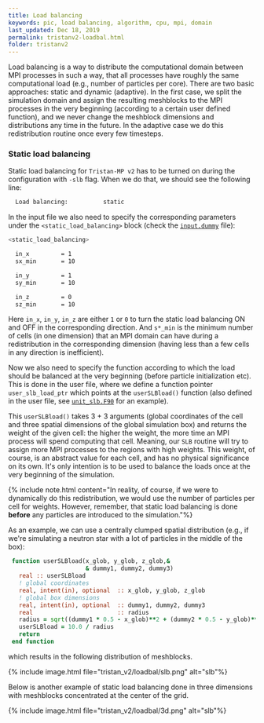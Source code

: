 ```yaml
---
title: Load balancing
keywords: pic, load balancing, algorithm, cpu, mpi, domain
last_updated: Dec 18, 2019
permalink: tristanv2-loadbal.html
folder: tristanv2
---
```


Load balancing is a way to distribute the computational domain between MPI processes in such a way, that all processes have roughly the same computational load (e.g., number of particles per core). There are two basic approaches: static and dynamic (adaptive). In the first case, we split the simulation domain and assign the resulting meshblocks to the MPI processes in the very beginning (according to a certain user defined function), and we never change the meshblock dimensions and distributions any time in the future. In the adaptive case we do this redistribution routine once every few timesteps.

### Static load balancing

Static load balancing for `Tristan-MP v2` has to be turned on during the configuration with `-slb` flag. When we do that, we should see the following line:

```bash
  Load balancing:          static
```

In the input file we also need to specify the corresponding parameters under the `<static_load_balancing>` block (check the [`input.dummy`](https://github.com/PrincetonUniversity/tristan-v2/blob/master/inputs/input.dummy) file):

```bash
<static_load_balancing>

  in_x         = 1
  sx_min       = 10

  in_y         = 1
  sy_min       = 10

  in_z         = 0
  sz_min       = 10
```

Here `in_x`, `in_y`, `in_z` are either `1` or `0` to turn the static load balancing ON and OFF in the corresponding direction. And `s*_min` is the minimum number of cells (in one dimension) that an MPI domain can have during a redistribution in the corresponding dimension (having less than a few cells in any direction is inefficient).

Now we also need to specify the function according to which the load should be balanced at the very beginning (before particle initialization etc). This is done in the user file, where we define a function pointer `user_slb_load_ptr` which points at the `userSLBload()` function (also defined in the user file, see [`unit_slb.F90`](https://github.com/PrincetonUniversity/tristan-v2/blob/master/user/unit_slb.F90) for an example).

This `userSLBload()` takes 3 + 3 arguments (global coordinates of the cell and three spatial dimensions of the global simulation box) and returns the weight of the given cell: the higher the weight, the more time an MPI process will spend computing that cell. Meaning, our `SLB` routine will try to assign more MPI processes to the regions with high weights. This weight, of course, is an abstract value for each cell, and has no physical significance on its own. It's only intention is to be used to balance the loads once at the very beginning of the simulation.

{% include note.html content="In reality, of course, if we were to dynamically do this redistribution, we would use the number of particles per cell for weights. However, remember, that static load balancing is done **before** any particles are introduced to the simulation."%}

As an example, we can use a centrally clumped spatial distribution (e.g., if we're simulating a neutron star with a lot of particles in the middle of the box):
```fortran
 function userSLBload(x_glob, y_glob, z_glob,&
                      & dummy1, dummy2, dummy3)
   real :: userSLBload
   ! global coordinates
   real, intent(in), optional  :: x_glob, y_glob, z_glob
   ! global box dimensions
   real, intent(in), optional  :: dummy1, dummy2, dummy3
   real                        :: radius
   radius = sqrt((dummy1 * 0.5 - x_glob)**2 + (dummy2 * 0.5 - y_glob)**2) + 1.0
   userSLBload = 10.0 / radius
   return
 end function
```
which results in the following distribution of meshblocks.

{% include image.html file="tristan_v2/loadbal/slb.png" alt="slb"%}

Below is another example of static load balancing done in three dimensions with meshblocks concentrated at the center of the grid.

{% include image.html file="tristan_v2/loadbal/3d.png" alt="slb"%}
